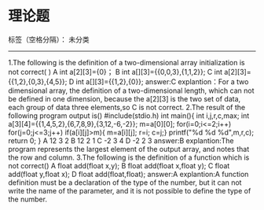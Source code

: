 ﻿# 理论题

标签（空格分隔）： 未分类

---

1.The following is the definition of a two-dimensional array initialization is not correct( )
  A int a[2][3]={0}；
  B int a[][3]={{0,0,3},{1,1,2}};
  C int a[2][3]={{1,2},{0,3},{4,5}};
  D int a[][3]={{1,2},{0}};
  answer:C
  explantion：For a two dimensional array, the definition of a two-dimensional length, which can not be defined in one dimension, because the a[2][3] is the two set of data, each group of data three elements,so C is not correct.
2.The result of the following program output is()
  #include(stdio.h)
   int main(){
   int i,j,r,c,max;
   int a[3][4]={{1,4,5,2},{6,7,8,9},{3,12,-6,-2}};
   m=a[0][0];
   for(i=0;i<=2;i++)
    for(j=0;j<=3;j++)
    if(a[i][j]>m){
    m=a[i][j];
    r=i;
    c=j;}
printf("%d %d %d",m,r,c);
return 0;
}
A 12 3 2
B 12 2 1
C -2 3 4
D -2 2 3
answer:B
explantion:The program represents the largest element of the output array, and notes that the row and column.
3.The following is the definition of a function which is not correct()
  A float add(float x,y);
  B float add(float x,float y);
  C float add(float y,float x);
  D float add(float,float);
answer:A
explantion:A function definition must be a declaration of the type of the number, but it can not write the name of the parameter, and it is not possible to define the type of the number.




